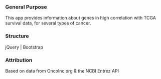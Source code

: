 ### General Purpose
This app provides information about genes in high correlation with TCGA survival data, for several types of cancer.  

### Structure
jQuery | Bootstrap

### Attribution
Based on data from Oncolnc.org & the NCBI Entrez API
